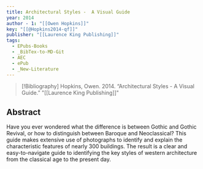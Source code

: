 ```yaml
---
title: Architectural Styles -  A Visual Guide
year: 2014
author - 1: "[[Owen Hopkins]]"
key: "[[@Hopkins2014-qf]]"
publisher: "[[Laurence King Publishing]]"
tags:
  - EPubs-Books
  - _BibTex-to-MD-Git
  - AEC
  - ePub
  - _New-Literature
---
```


> [!Bibliography]
> Hopkins, Owen. 2014. “Architectural Styles -  A Visual Guide.” "[[Laurence King Publishing]]"

## Abstract
Have you ever wondered what the difference is between Gothic and Gothic Revival, or how to distinguish between Baroque and Neoclassical? This guide makes extensive use of photographs to identify and explain the characteristic features of nearly 300 buildings. The result is a clear and easy-to-navigate guide to identifying the key styles of western architecture from the classical age to the present day.